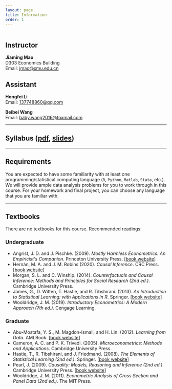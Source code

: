 ```yaml
---
layout: page
title: Information
order: 1
---
```

<p style="height: 1px"></p>

## Instructor
**Jiaming Mao**<br>
D303 Economics Building<br>
Email: <jmao@xmu.edu.cn>

## Assistant
**Hongfei Li**<br>
Email: <137748860@qq.com>

**Beibei Wang**<br>
Email: <baby.wang2016@foxmail.com>

---

## Syllabus ([pdf]({{site.baseurl}}/assets/syllabus.pdf), [slides](https://raw.githack.com/jiamingmao/data-analysis/master/Course%20Info/Course-Info.html))

---

## Requirements

You are expected to have some familiarity with at least one programming/statistical computing language (`R`, `Python`, `Matlab`, `Stata`, etc.). We will provide ample data analysis problems for you to work through in this course. For your homework and final project, you can choose any language that you are familiar with.

---

## Textbooks

There are no textbooks for this course. Recommended readings:

### Undergraduate
- Angrist, J. D. and J. Pischke. (2009). *Mostly Harmless Econometrics: An Empiricist's Companion*. Princeton University Press. [[book website](https://www.mostlyharmlesseconometrics.com/)]
- Hernán, M. A. and J. M. Robins (2020). *Causal Inference*. CRC Press. [[book website](https://www.hsph.harvard.edu/miguel-hernan/causal-inference-book)]
- Morgan, S. L. and C. Winship. (2014). *Counterfactuals and Causal Inference: Methods and Principles for Social Research (2nd ed.)*. Cambridge University Press.
- James, G., D. Witten, T. Hastie, and R. Tibshirani. (2013). *An Introduction to Statistical Learning: with Applications in R*. Springer. [[book website](http://www-bcf.usc.edu/~gareth/ISL/)]
- Wooldridge, J. M. (2019). *Introductory Econometrics: A Modern Approach (7th ed.)*. Cengage Learning.

### Graduate
- Abu-Mostafa, Y. S., M. Magdon-Ismail, and H. Lin. (2012). *Learning from Data*. AMLBook. [[book website](https://work.caltech.edu/telecourse.html)]
- Cameron, A. C. and P. K. Trivedi. (2005). *Microeconometrics: Methods and Applications*. Cambridge University Press.
- Hastie, T., R. Tibshirani, and J. Friedmand. (2008). *The Elements of Statistical Learning (2nd ed.)*. Springer. [[book website](https://web.stanford.edu/~hastie/ElemStatLearn)]
- Pearl, J. (2009). *Causality: Models, Reasoning and Inference (2nd ed.)*. Cambridge University Press. [[book website](http://bayes.cs.ucla.edu/BOOK-2K/)]
- Wooldridge, J. M. (2011). *Econometric Analysis of Cross Section and Panel Data (2nd ed.)*. The MIT Press.
